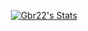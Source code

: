 <p align="center">
  <a href="https://github.com/Gbr22" class="rich-diff-level-one">
    <img src="https://github-readme-stats.vercel.app/api?username=Gbr22&count_private=true&theme=dark" alt="Gbr22's Stats" >
  </a>
</p>
